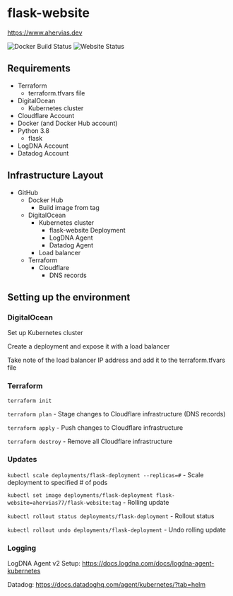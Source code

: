 # flask-website
https://www.ahervias.dev

![Docker Build Status](https://img.shields.io/docker/cloud/build/ahervias77/flask-website)
![Website Status](https://img.shields.io/website?down_color=red&down_message=down&up_color=g&up_message=up&url=https%3A%2F%2Fwww.ahervias.dev)
## Requirements
* Terraform
    * terraform.tfvars file
* DigitalOcean
    * Kubernetes cluster
* Cloudflare Account
* Docker (and Docker Hub account)
* Python 3.8
    * flask
* LogDNA Account
* Datadog Account
## Infrastructure Layout
* GitHub
    * Docker Hub
        * Build image from tag
    * DigitalOcean
        * Kubernetes cluster
            * flask-website Deployment
            * LogDNA Agent
            * Datadog Agent
        * Load balancer
    * Terraform
        * Cloudflare
            * DNS records
    
## Setting up the environment
### DigitalOcean
Set up Kubernetes cluster

Create a deployment and expose it with a load balancer

Take note of the load balancer IP address and add it to the terraform.tfvars file

### Terraform
`terraform init`

`terraform plan` - Stage changes to Cloudflare infrastructure (DNS records)

`terraform apply` - Push changes to Cloudflare infrastructure

`terraform destroy` - Remove all Cloudflare infrastructure

### Updates
`kubectl scale deployments/flask-deployment --replicas=#` - Scale deployment to specified # of pods

`kubectl set image deployments/flask-deployment flask-website=ahervias77/flask-website:tag` - Rolling update

`kubectl rollout status deployments/flask-deployment` - Rollout status

`kubectl rollout undo deployments/flask-deployment` - Undo rolling update

### Logging
LogDNA Agent v2 Setup: https://docs.logdna.com/docs/logdna-agent-kubernetes

Datadog: https://docs.datadoghq.com/agent/kubernetes/?tab=helm